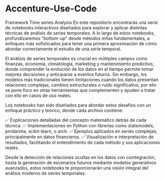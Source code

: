 # Accenture-Use-Code
Framework Time series Analysis
En este repositorio encontrarás una serie de notebooks interactivos diseñados para explorar y aplicar distintas técnicas de análisis de series temporales. A lo largo de estos notebooks, profundizaremos "bottom-up" desde métodos mñas fundamentales, a enfoques más sofisticados para tener una primera aproximación de cómo abordar correctamente el estudio de una serie temporal.

El análisis de series temporales es crucial en múltiples campos como finanzas, economía, climatología, marketing y mantenimiento predictivo, donde comprender la evolución de los datos en el tiempo permite tomar mejores decisiones y anticiparse a eventos futuros. Sin embargo, los modelos más tradicionales tienen limitaciones cuando los datos presentan relaciones complejas, cambios estructurales o ruido significativo, por ello se pone foco en otras herramientas que complementen y ayuden a tratar con ello en casos de uso reales.

Los notebooks han sido diseñados para abordar estos desafíos con un enfoque práctico y teórico, donde cada archivo contiene:

✅ Explicaciones detalladas del concepto matemático detrás de cada técnica.
✅ Implementaciones en Python con librerías como statsmodels, pmdarima, scikit-learn, o arch.
✅ Ejemplos aplicados en series complejas, principalmente en datos financieros.
✅ Visualización e interpretación de resultados, facilitando el entendimiento de cada método y sus aplicaciones reales.

Desde la detección de relaciones ocultas en los datos con cointegración, hasta la generación de escenarios futuros mediante modelos generativos avanzados, estos notebooks te proporcionarán una visión integral del análisis moderno de series temporales.
